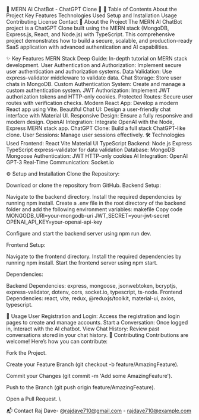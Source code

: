 🌟 MERN AI ChatBot - ChatGPT Clone 🌟
📖 Table of Contents
About the Project
Key Features
Technologies Used
Setup and Installation
Usage
Contributing
License
Contact
📜 About the Project
The MERN AI ChatBot project is a ChatGPT Clone built using the MERN stack (MongoDB, Express.js, React, and Node.js) with TypeScript. This comprehensive project demonstrates how to build a secure, scalable, and production-ready SaaS application with advanced authentication and AI capabilities.

✨ Key Features
MERN Stack Deep Guide: In-depth tutorial on MERN stack development.
User Authentication and Authorization: Implement secure user authentication and authorization systems.
Data Validation: Use express-validator middleware to validate data.
Chat Storage: Store user chats in MongoDB.
Custom Authentication System: Create and manage a custom authentication system.
JWT Authorization: Implement JWT authorization tokens and HTTP-only cookies.
Protected Routes: Secure user routes with verification checks.
Modern React App: Develop a modern React app using Vite.
Beautiful Chat UI: Design a user-friendly chat interface with Material UI.
Responsive Design: Ensure a fully responsive and modern design.
OpenAI Integration: Integrate OpenAI with the Node, Express MERN stack app.
ChatGPT Clone: Build a full stack ChatGPT-like clone.
User Sessions: Manage user sessions effectively.
🛠 Technologies Used
Frontend:
React
Vite
Material UI
TypeScript
Backend:
Node.js
Express
TypeScript
express-validator for data validation
Database:
MongoDB
Mongoose
Authentication:
JWT
HTTP-only cookies
AI Integration:
OpenAI GPT-3
Real-Time Communication:
Socket.io

⚙️ Setup and Installation
Clone the Repository:

Download or clone the repository from GitHub.
Backend Setup:

Navigate to the backend directory.
Install the required dependencies by running npm install.
Create a .env file in the root directory of the backend folder and add the following environment variables:
makefile
Copy code
MONGODB_URI=your-mongodb-uri
JWT_SECRET=your-jwt-secret
OPENAI_API_KEY=your-openai-api-key

Configure and start the backend server using npm run dev.

Frontend Setup:

Navigate to the frontend directory.
Install the required dependencies by running npm install.
Start the frontend server using npm start.

Dependencies:

Backend Dependencies: express, mongoose, jsonwebtoken, bcryptjs, express-validator, dotenv, cors, socket.io, typescript, ts-node.
Frontend Dependencies: react, vite, redux, @reduxjs/toolkit, material-ui, axios, typescript.

📐 Usage
User Registration and Login: Access the registration and login pages to create and manage accounts.
Start a Conversation: Once logged in, interact with the AI chatbot.
View Chat History: Review past conversations stored in your chat history.
🤝 Contributing
Contributions are welcome! Here’s how you can contribute:

Fork the Project.

Create your Feature Branch (git checkout -b feature/AmazingFeature).

Commit your Changes (git commit -m 'Add some AmazingFeature').

Push to the Branch (git push origin feature/AmazingFeature).

Open a Pull Request.
\

📬 Contact
Raj Dave- @rajdave710@gmail.com - rajdave710@example.com
